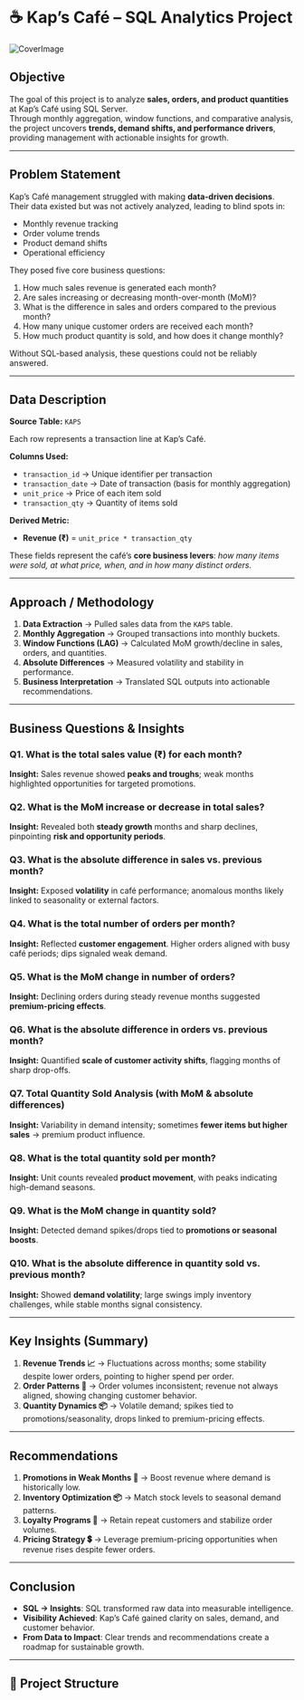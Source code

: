 
# ☕ Kap’s Café – SQL Analytics Project  

![CoverImage](https://github.com/user-attachments/assets/672c199f-aaaf-4ea7-8c77-df550529f424)

##  Objective  

The goal of this project is to analyze **sales, orders, and product quantities** at Kap’s Café using SQL Server.  
Through monthly aggregation, window functions, and comparative analysis, the project uncovers **trends, demand shifts, and performance drivers**, providing management with actionable insights for growth.  

---

##  Problem Statement  
Kap’s Café management struggled with making **data-driven decisions**. Their data existed but was not actively analyzed, leading to blind spots in:  
- Monthly revenue tracking  
- Order volume trends  
- Product demand shifts  
- Operational efficiency  

They posed five core business questions:  
1. How much sales revenue is generated each month?  
2. Are sales increasing or decreasing month-over-month (MoM)?  
3. What is the difference in sales and orders compared to the previous month?  
4. How many unique customer orders are received each month?  
5. How much product quantity is sold, and how does it change monthly?  

Without SQL-based analysis, these questions could not be reliably answered.  

---

##  Data Description  

**Source Table:** `KAPS`  

Each row represents a transaction line at Kap’s Café.  

**Columns Used:**  
- `transaction_id` → Unique identifier per transaction  
- `transaction_date` → Date of transaction (basis for monthly aggregation)  
- `unit_price` → Price of each item sold  
- `transaction_qty` → Quantity of items sold  

**Derived Metric:**  

- **Revenue (₹)** = `unit_price * transaction_qty`  

These fields represent the café’s **core business levers**: *how many items were sold, at what price, when, and in how many distinct orders.*  

---

##  Approach / Methodology  

1. **Data Extraction** → Pulled sales data from the `KAPS` table.  
2. **Monthly Aggregation** → Grouped transactions into monthly buckets.  
3. **Window Functions (LAG)** → Calculated MoM growth/decline in sales, orders, and quantities.  
4. **Absolute Differences** → Measured volatility and stability in performance.  
5. **Business Interpretation** → Translated SQL outputs into actionable recommendations.  

---

##  Business Questions & Insights  

### Q1. What is the total sales value (₹) for each month?  
**Insight:** Sales revenue showed **peaks and troughs**; weak months highlighted opportunities for targeted promotions.  

### Q2. What is the MoM increase or decrease in total sales?  
**Insight:** Revealed both **steady growth** months and sharp declines, pinpointing **risk and opportunity periods**.  

### Q3. What is the absolute difference in sales vs. previous month?  
**Insight:** Exposed **volatility** in café performance; anomalous months likely linked to seasonality or external factors.  

### Q4. What is the total number of orders per month?  
**Insight:** Reflected **customer engagement**. Higher orders aligned with busy café periods; dips signaled weak demand.  

### Q5. What is the MoM change in number of orders?  
**Insight:** Declining orders during steady revenue months suggested **premium-pricing effects**.  

### Q6. What is the absolute difference in orders vs. previous month?  
**Insight:** Quantified **scale of customer activity shifts**, flagging months of sharp drop-offs.  

### Q7. Total Quantity Sold Analysis (with MoM & absolute differences)  
**Insight:** Variability in demand intensity; sometimes **fewer items but higher sales** → premium product influence.  

### Q8. What is the total quantity sold per month?  
**Insight:** Unit counts revealed **product movement**, with peaks indicating high-demand seasons.  

### Q9. What is the MoM change in quantity sold?  
**Insight:** Detected demand spikes/drops tied to **promotions or seasonal boosts**.  

### Q10. What is the absolute difference in quantity sold vs. previous month?  
**Insight:** Showed **demand volatility**; large swings imply inventory challenges, while stable months signal consistency.  

---

## Key Insights (Summary)  

1. **Revenue Trends 📈** → Fluctuations across months; some stability despite lower orders, pointing to higher spend per order.  
2. **Order Patterns 🛒** → Order volumes inconsistent; revenue not always aligned, showing changing customer behavior.  
3. **Quantity Dynamics 📦** → Volatile demand; spikes tied to promotions/seasonality, drops linked to premium-pricing effects.  

---

##  Recommendations  

1. **Promotions in Weak Months 🎯** → Boost revenue where demand is historically low.  
2. **Inventory Optimization 📦** → Match stock levels to seasonal demand patterns.  
3. **Loyalty Programs 🤝** → Retain repeat customers and stabilize order volumes.  
4. **Pricing Strategy 💲** → Leverage premium-pricing opportunities when revenue rises despite fewer orders.  

---

## Conclusion  

- **SQL → Insights**: SQL transformed raw data into measurable intelligence.  
- **Visibility Achieved**: Kap’s Café gained clarity on sales, demand, and customer behavior.  
- **From Data to Impact**: Clear trends and recommendations create a roadmap for sustainable growth.  

---

## 📁 Project Structure  

